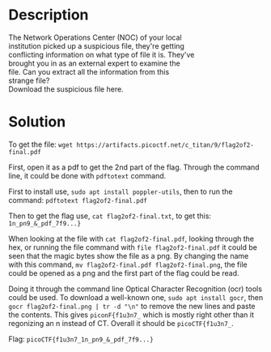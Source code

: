 # Description

The Network Operations Center (NOC) of your local <br>
institution picked up a suspicious file, they're getting<br>
conflicting information on what type of file it is. They've <br>
brought you in as an external expert to examine the <br>
file. Can you extract all the information from this <br>
strange file? <br>
Download the suspicious file here.

# Solution

To get the file: `wget https://artifacts.picoctf.net/c_titan/9/flag2of2-final.pdf`

First, open it as a pdf to get the 2nd part of the flag. Through the command line, it could be done with `pdftotext` command.

First to install use, `sudo apt install poppler-utils`, then to run the command:
`pdftotext flag2of2-final.pdf`

Then to get the flag use, `cat flag2of2-final.txt`, to get this: `1n_pn9_&_pdf_7f9...}`

When looking at the file with `cat flag2of2-final.pdf`, looking through the hex, or running the file command with `file flag2of2-final.pdf` it could be seen that the magic bytes show the file as a png. By changing the name with this command, `mv flag2of2-final.pdf flag2of2-final.png`, the file could be opened as a png and the first part of the flag could be read.

Doing it through the command line Optical Character Recognition (ocr) tools could be used. To download a well-known one, `sudo apt install gocr`, then `gocr flag2of2-final.png | tr -d "\n"` to remove the new lines and paste the contents. This gives `piconF{f1u3n7_` which is mostly right other than it regonizing an n instead of CT. Overall it should be `picoCTF{f1u3n7_`.

Flag: `picoCTF{f1u3n7_1n_pn9_&_pdf_7f9...}`
